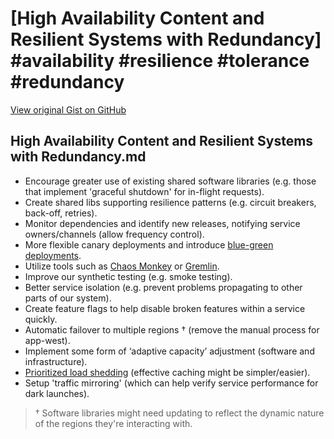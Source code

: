 # [High Availability Content and Resilient Systems with Redundancy] #availability #resilience #tolerance #redundancy

[View original Gist on GitHub](https://gist.github.com/Integralist/b45518d16a7bc075e9c0c5a225027ad6)

## High Availability Content and Resilient Systems with Redundancy.md

- Encourage greater use of existing shared software libraries (e.g. those that implement 'graceful shutdown' for in-flight requests).
- Create shared libs supporting resilience patterns (e.g. circuit breakers, back-off, retries).
- Monitor dependencies and identify new releases, notifying service owners/channels (allow frequency control).
- More flexible canary deployments and introduce [blue-green deployments](https://martinfowler.com/bliki/BlueGreenDeployment.html).
- Utilize tools such as [Chaos Monkey](https://netflix.github.io/chaosmonkey/) or [Gremlin](https://www.gremlin.com/).
- Improve our synthetic testing (e.g. smoke testing).
- Better service isolation (e.g. prevent problems propagating to other parts of our system). 
- Create feature flags to help disable broken features within a service quickly.
- Automatic failover to multiple regions † (remove the manual process for app-west).
- Implement some form of ‘adaptive capacity’ adjustment (software and infrastructure).
- [Prioritized load shedding](https://www.google.com/url?q=https://cloud.google.com/blog/products/gcp/using-load-shedding-to-survive-a-success-disaster-cre-life-lessons&sa=D&ust=1578937508830000&usg=AFQjCNE3hdPlc8GprCexIrXHOXKL-Mq7gA) (effective caching might be simpler/easier).
- Setup 'traffic mirroring' (which can help verify service performance for dark launches).

> † Software libraries might need updating to reflect the dynamic nature of the regions they're interacting with.


